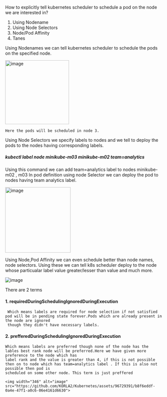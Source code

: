 How to explicitly tell kubernetes scheduler to schedule a pod on the node we are interested in?

1. Using Nodename
2. Using Node Selectors
3. Node/Pod  Affinity
4. Tanes

 Using Nodenames we can tell kubernetes scheduler to schedule the pods on the specified node.
 
   <img width="204" alt="image" src="https://github.com/KORLA2/Kubernetes/assets/96729391/8ef7b8c6-b594-4f94-97cd-0662c81d3b74">
   
    Here the pods will be scheduled in node 3.

Using Node Selectors we specify labels to nodes and we tell to deploy the pods to the nodes having corresponding labels.

##### kubectl  label node minikube-m03 minikube-m02 team=analytics

Using this command we can add team=analytics label to nodes  minikube-m02 , m03 In pod definition using node Selector we can deploy the pod to nodes having
team analytics label.

<img width="209" alt="image" src="https://github.com/KORLA2/Kubernetes/assets/96729391/2dfbc11f-04ef-49e2-97f8-f08de80a465d">

Using Node,Pod  Affinity we can even schedule better than node names, node selectors. Using these we can tell k8s scheduler deploy to the node whose 
 particualar label value greater/lesser than value and much more.
 
![image](https://github.com/KORLA2/Kubernetes/assets/96729391/ce24e5a4-3b3b-45a2-bd39-ab325f19ed34)


 There are 2 terms 
 
####  1. requiredDuringSchedulingIgnoredDuringExecution
     Which means labels are required for node selection if not satisfied pod will be in pending state forever.Pods which are already present in the node are ignored 
     though they didn't have necessary labels.

#### 2. prefferedDuringSchedulingIgnoredDuringExecution
     
    Which means labels are preferred though none of the node has the lables best rank node will be preferred.Here we have given more preference to the node which has 
    label rank and the value is greater than 4, if this is not possible then on to node which has team=analytics label . If this is also not possible then pod is 
    scheduled on some other node. This term is just preffered

    <img width="346" alt="image" src="https://github.com/KORLA2/Kubernetes/assets/96729391/b8f6eddf-0a4e-47f1-a0c6-06e4161d6630">

    
    
    




